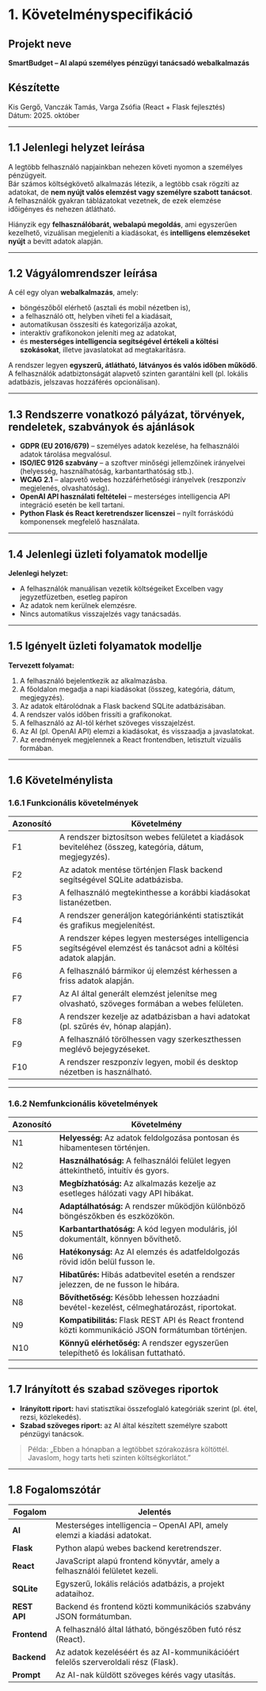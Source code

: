 # 1. Követelményspecifikáció

## Projekt neve
**SmartBudget – AI alapú személyes pénzügyi tanácsadó webalkalmazás**

## Készítette
Kis Gergő, Vanczák Tamás, Varga Zsófia
(React + Flask fejlesztés)  
Dátum: 2025. október

---

## 1.1 Jelenlegi helyzet leírása
A legtöbb felhasználó napjainkban nehezen követi nyomon a személyes pénzügyeit.  
Bár számos költségkövető alkalmazás létezik, a legtöbb csak rögzíti az adatokat, de **nem nyújt valós elemzést vagy személyre szabott tanácsot**.  
A felhasználók gyakran táblázatokat vezetnek, de ezek elemzése időigényes és nehezen átlátható.  

Hiányzik egy **felhasználóbarát, webalapú megoldás**, ami egyszerűen kezelhető, vizuálisan megjeleníti a kiadásokat, és **intelligens elemzéseket nyújt** a bevitt adatok alapján.

---

## 1.2 Vágyálomrendszer leírása
A cél egy olyan **webalkalmazás**, amely:
- böngészőből elérhető (asztali és mobil nézetben is),
- a felhasználó ott, helyben viheti fel a kiadásait,
- automatikusan összesíti és kategorizálja azokat,
- interaktív grafikonokon jeleníti meg az adatokat,
- és **mesterséges intelligencia segítségével értékeli a költési szokásokat**, illetve javaslatokat ad megtakarításra.  

A rendszer legyen **egyszerű, átlátható, látványos és valós időben működő**.  
A felhasználók adatbiztonságát alapvető szinten garantálni kell (pl. lokális adatbázis, jelszavas hozzáférés opcionálisan).

---

## 1.3 Rendszerre vonatkozó pályázat, törvények, rendeletek, szabványok és ajánlások
- **GDPR (EU 2016/679)** – személyes adatok kezelése, ha felhasználói adatok tárolása megvalósul.  
- **ISO/IEC 9126 szabvány** – a szoftver minőségi jellemzőinek irányelvei (helyesség, használhatóság, karbantarthatóság stb.).  
- **WCAG 2.1** – alapvető webes hozzáférhetőségi irányelvek (reszponzív megjelenés, olvashatóság).  
- **OpenAI API használati feltételei** – mesterséges intelligencia API integráció esetén be kell tartani.  
- **Python Flask és React keretrendszer licenszei** – nyílt forráskódú komponensek megfelelő használata.

---

## 1.4 Jelenlegi üzleti folyamatok modellje
**Jelenlegi helyzet:**
- A felhasználók manuálisan vezetik költségeiket Excelben vagy jegyzetfüzetben, esetleg papíron
- Az adatok nem kerülnek elemzésre.  
- Nincs automatikus visszajelzés vagy tanácsadás. 

---

## 1.5 Igényelt üzleti folyamatok modellje
**Tervezett folyamat:**

1. A felhasználó bejelentkezik az alkalmazásba.  
2. A főoldalon megadja a napi kiadásokat (összeg, kategória, dátum, megjegyzés).  
3. Az adatok eltárolódnak a Flask backend SQLite adatbázisában.  
4. A rendszer valós időben frissíti a grafikonokat.  
5. A felhasználó az AI-tól kérhet szöveges visszajelzést.  
6. Az AI (pl. OpenAI API) elemzi a kiadásokat, és visszaadja a javaslatokat.  
7. Az eredmények megjelennek a React frontendben, letisztult vizuális formában.

---

## 1.6 Követelménylista

### 1.6.1 Funkcionális követelmények
| Azonosító | Követelmény |
|------------|--------------|
| F1 | A rendszer biztosítson webes felületet a kiadások beviteléhez (összeg, kategória, dátum, megjegyzés). |
| F2 | Az adatok mentése történjen Flask backend segítségével SQLite adatbázisba. | 
| F3 | A felhasználó megtekinthesse a korábbi kiadásokat listanézetben. | 
| F4 | A rendszer generáljon kategóriánkénti statisztikát és grafikus megjelenítést. | 
| F5 | A rendszer képes legyen mesterséges intelligencia segítségével elemzést és tanácsot adni a költési adatok alapján.|
| F6 | A felhasználó bármikor új elemzést kérhessen a friss adatok alapján. |
| F7 | Az AI által generált elemzést jelenítse meg olvasható, szöveges formában a webes felületen. ||
| F8 | A rendszer kezelje az adatbázisban a havi adatokat (pl. szűrés év, hónap alapján). | 
| F9 | A felhasználó törölhessen vagy szerkeszthessen meglévő bejegyzéseket. |
| F10 | A rendszer reszponzív legyen, mobil és desktop nézetben is használható. |

---

### 1.6.2 Nemfunkcionális követelmények
| Azonosító | Követelmény
|------------|--------------|
| N1 | **Helyesség:** Az adatok feldolgozása pontosan és hibamentesen történjen. |
| N2 | **Használhatóság:** A felhasználói felület legyen áttekinthető, intuitív és gyors. |
| N3 | **Megbízhatóság:** Az alkalmazás kezelje az esetleges hálózati vagy API hibákat. |
| N4 | **Adaptálhatóság:** A rendszer működjön különböző böngészőkben és eszközökön. |
| N5 | **Karbantarthatóság:** A kód legyen moduláris, jól dokumentált, könnyen bővíthető. |
| N6 | **Hatékonyság:** Az AI elemzés és adatfeldolgozás rövid időn belül fusson le. |
| N7 | **Hibatűrés:** Hibás adatbevitel esetén a rendszer jelezzen, de ne fusson le hibára. |
| N8 | **Bővíthetőség:** Később lehessen hozzáadni bevétel-kezelést, célmeghatározást, riportokat. |
| N9 | **Kompatibilitás:** Flask REST API és React frontend közti kommunikáció JSON formátumban történjen. | 
| N10 | **Könnyű elérhetőség:** A rendszer egyszerűen telepíthető és lokálisan futtatható. |

---

## 1.7 Irányított és szabad szöveges riportok
- **Irányított riport:** havi statisztikai összefoglaló kategóriák szerint (pl. étel, rezsi, közlekedés).  
- **Szabad szöveges riport:** az AI által készített személyre szabott pénzügyi tanácsok.  

> Példa: „Ebben a hónapban a legtöbbet szórakozásra költöttél.  
> Javaslom, hogy tarts heti szinten költségkorlátot.”

---

## 1.8 Fogalomszótár
| Fogalom | Jelentés |
|----------|-----------|
| **AI** | Mesterséges intelligencia – OpenAI API, amely elemzi a kiadási adatokat. |
| **Flask** | Python alapú webes backend keretrendszer. |
| **React** | JavaScript alapú frontend könyvtár, amely a felhasználói felületet kezeli. |
| **SQLite** | Egyszerű, lokális relációs adatbázis, a projekt adataihoz. |
| **REST API** | Backend és frontend közti kommunikációs szabvány JSON formátumban. |
| **Frontend** | A felhasználó által látható, böngészőben futó rész (React). |
| **Backend** | Az adatok kezeléséért és az AI-kommunikációért felelős szerveroldali rész (Flask). |
| **Prompt** | Az AI-nak küldött szöveges kérés vagy utasítás. |
